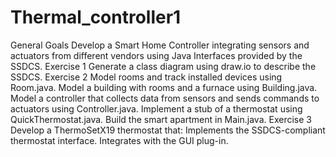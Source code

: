 # Thermal_controller1

General Goals
  Develop a Smart Home Controller integrating sensors and actuators from different vendors using Java Interfaces provided by the SSDCS.
Exercise 1
  Generate a class diagram using draw.io to describe the SSDCS.
Exercise 2
  Model rooms and track installed devices using Room.java.
  Model a building with rooms and a furnace using Building.java.
  Model a controller that collects data from sensors and sends commands to actuators using Controller.java.
  Implement a stub of a thermostat using QuickThermostat.java.
  Build the smart apartment in Main.java.
Exercise 3
  Develop a ThermoSetX19 thermostat that:
    Implements the SSDCS-compliant thermostat interface.
    Integrates with the GUI plug-in.
